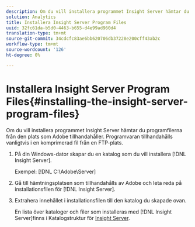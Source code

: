 ```yaml
---
description: Om du vill installera programmet Insight Server hämtar du programfilerna från den plats som Adobe tillhandahåller. Programvaran tillhandahålls vanligtvis i en komprimerad fil från en FTP-plats.
solution: Analytics
title: Installera Insight Server Program Files
uuid: 32fc61da-b5d0-4463-b655-d4e99ad960d4
translation-type: tm+mt
source-git-commit: 34cdcfc83ae6bb620706db37228e200cff43ab2c
workflow-type: tm+mt
source-wordcount: '126'
ht-degree: 0%

---
```



# Installera Insight Server Program Files{#installing-the-insight-server-program-files}

Om du vill installera programmet Insight Server hämtar du programfilerna från den plats som Adobe tillhandahåller. Programvaran tillhandahålls vanligtvis i en komprimerad fil från en FTP-plats.

1. På din Windows-dator skapar du en katalog som du vill installera [!DNL Insight Server].

   Exempel: [!DNL C:\Adobe\Server]

1. Gå till hämtningsplatsen som tillhandahålls av Adobe och leta reda på installationsfilen för [!DNL Insight Server].
1. Extrahera innehållet i installationsfilen till den katalog du skapade ovan.

   En lista över kataloger och filer som installeras med [!DNL Insight Server]finns i Katalogstruktur för [Insight Server](../../../../home/c-inst-svr/c-cfg-stgs-ref/c-ins-svr-dir-str.md#concept-5bcc8cf6d4d44fa6be43a97d23d1a20c).

